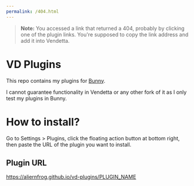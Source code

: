 ```yaml
---
permalink: /404.html
---
```

> **Note:** You accessed a link that returned a 404, probably by clicking one of the plugin links. You're supposed to copy the link address and add it into Vendetta.

# VD Plugins
This repo contains my plugins for [Bunny](https://github.com/pyoncord/Bunny).

I cannot guarantee functionality in Vendetta or any other fork of it as I only test my plugins in Bunny.

# How to install?
Go to Settings > Plugins, click the floating action button at bottom right, then paste the URL of the plugin you want to install.

## Plugin URL
https://aliernfrog.github.io/vd-plugins/PLUGIN_NAME